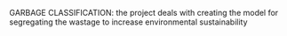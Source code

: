 GARBAGE CLASSIFICATION:
the project deals with  creating the model for segregating the wastage to increase environmental sustainability 
